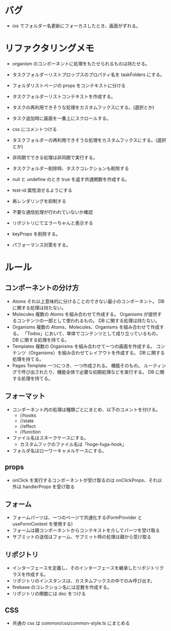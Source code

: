 # バグ

- ios でフォルダー名更新にフォーカスしたとき、画面がずれる。

# リファクタリングメモ

- organism のコンポーネントに処理をもたせられるものは持たせる。
- タスクフォルダーリストプロップスのプロパティ名を taskFolders にする。
- フォルダリストページの props をコンテキストに分ける
- タスクフォルダーリストコンテキストを作成する。

- タスクの再利用できそうな処理をカスタムフックスにする。(選択とか)
- タスク追加時に画面を一番上にスクロールする。
- css にコメントつける

- タスクフォルダーの再利用できそうな処理をカスタムフックスにする。(選択とか)
- 非同期でできる処理は非同期で実行する。
- タスクフォルダー削除時、タスクコレクションも削除する
- null と undefine のとき true を返す共通関数を作成する。

- test-id 属性消せるようにする
- 再レンダリングを抑制する
- 不要な通信処理が行われていないか確認
- リポジトリにてエラーちゃんと表示する
- keyProps を削除する。
- パフォーマンス対策をする。

# ルール

## コンポーネントの分け方

- Atoms
  それ以上意味的に分けることのできない最小のコンポーネント。
  DB に関する処理は持たない。
- Molecules
  複数の Atoms を組み合わせて作成する。
  Organisms が提供するコンテンツの一部として使われるもの。
  DB に関する処理は持たない。
- Organisms
  複数の Atoms、Molecules、Organisms を組み合わせて作成する。
  「Todos」において、単体でコンテンツとして成り立っているもの。
  DB に関する処理を持てる。
- Templates
  複数の Organisms を組み合わせて一つの画面を作成する。
  コンテンツ（Organisms）を組み合わせてレイアウトを作成する。
  DB に関する処理を持てる。
- Pages
  Template 一つにつき、一つ作成される。
  機能そのもの。
  ルーティングで呼び出されたり、機能全体で必要な初期処理などを実行する。
  DB に関する処理を持てる。

## フォーマット

- コンポーネント内の処理は種類ごとにまとめ、以下のコメントを付ける。
  - //hooks
  - //state
  - //effect
  - //function
- ファイル名はスネークケースにする。
  - カスタムフックのファイル名は「hoge-fuga-hook」
- フォルダ名はローワーキャメルケースにする。

## props

- onClick を実行するコンポーネントが受け取るのは onClickProps、それ以外は handlerProps を受け取る

## フォーム

- フォームパーツは、一つのページで共通化する(FormProvider と useFormContext を使用する)
- フォームは親コンポーネントからコンテキストを介してパーツを受け取る
- サブミットの送信はフォーム、サブミット時の処理は親から受け取る

## リポジトリ

- インターフェースを定義し、そのインターフェースを継承したリポジトリクラスを作成する。
- リポジトリのインスタンスは、カスタムフックスの中でのみ呼び出す。
- firebase のコレクション名には定数を作成する。
- リポジトリの関数には doc をつける

## CSS

- 共通の css は common/css/common-style.ts にまとめる
